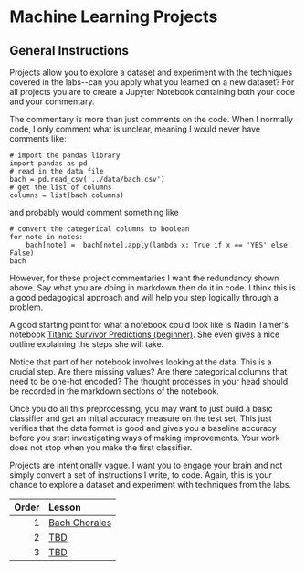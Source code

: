 # Machine Learning Projects


## General Instructions
Projects allow you to explore a dataset and experiment with the techniques covered in the labs--can you apply what you learned on a new dataset? 
For all projects you are to create a Jupyter Notebook containing both your code and your commentary. 

The commentary is more than just comments on the code. When I normally code, I only comment what is unclear, meaning I would never have comments like:

```
# import the pandas library
import pandas as pd
# read in the data file
bach = pd.read_csv('../data/bach.csv')
# get the list of columns
columns = list(bach.columns)
```
and probably would comment something like

```
# convert the categorical columns to boolean
for note in notes:
    bach[note] =  bach[note].apply(lambda x: True if x == 'YES' else False)
bach
```

However, for these project commentaries I want the redundancy shown above. Say what you are doing in markdown then do it in code. I think this is a good pedagogical approach and will help you step logically through a problem.

A good starting point for what a notebook could look like is Nadin Tamer's notebook [Titanic Survivor Predictions (beginner)](https://www.kaggle.com/nadintamer/titanic-survival-predictions-beginner). She even gives a nice outline explaining the steps she will take. 

Notice that part of her notebook involves looking at the data. This is a crucial step. Are there missing values? Are there categorical columns that need to be one-hot encoded? The thought processes in your head should be recorded in the markdown sections of the notebook. 

Once you do all this preprocessing, you may want to just build a basic classifier and get an initial accuracy measure on the test set. This just verifies that the data format is good and gives you a baseline accuracy before you start investigating ways of making improvements. Your work does not stop when you make the first classifier.

Projects are intentionally vague. I want you to engage your brain and not simply convert a set of instructions I write, to code. Again, this is your chance to explore a dataset and experiment with techniques from the labs.


| Order | Lesson                                         |
| ----: | :--------------------------------------------- |
|     1 | [Bach Chorales](Bach.md)                           |
|     2 | [TBD](pandas.ipynb)                         |
|     3 | [TBD](intro-to-sklearn.ipynb) |






